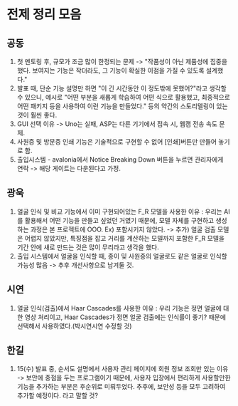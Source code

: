 # 전제 정리 모음
## 공동
1. 첫 멘토링 후, 규모가 조금 많이 한정되는 문제 -> "작품성이 아닌 제품성에 집중을 했다. 보여지는 기능은 작더라도, 그 기능이 확실한 이점을 가질 수 있도록 설계했다."
2. 발표 때, 단순 기능 설명만 하면 "이 긴 시간동안 이 정도밖에 못했어?"라고 생각할 수 있으니, 예시로 "어떤 부분을 새롭게 학습하여 어떤 식으로 활용했고, 최종적으로 어떤 패키지 등을 사용하여 이런 기능을 만들었다." 등의 약간의 스토리텔링이 있는 것이 훨씬 좋다.
3. GUI 선택 이유 -> Uno는 실패, ASP는 다른 기기에서 접속 시, 웹캠 전송 속도 문제.
4. 사원증 및 방문증 인쇄 기능은 기술적으로 구현할 수 없어 [인쇄]버튼만 만들어 놓기로 함.
5. 출입시스템 - avalonia에서 Notice Breaking Down 버튼을 누르면 관리자에게 연락 -> 해당 게이트는 다운된다고 가정.

## 광욱
1. 얼굴 인식 및 비교 기능에서 이미 구현되어있는 F_R 모델을 사용한 이유 : 우리는 AI를 활용해서 어떤 기능을 만들고 싶었던 거였기 때문에, 모델 자체를 구현하고 생성하는 과정은 본 프로젝트에 OOO. Ex) 포함시키지 않았다. -> 추가) 얼굴 검출 모델은 어렵지 않았지만, 특징점을 잡고 거리를 계산하는 모델까지 포함한 F_R 모델을 기간 안에 새로 만드는 것은 많이 무리라고 생각을 했다.
2. 출입 시스템에서 얼굴을 인식할 때, 종이 및 사원증의 얼굴로도 같은 얼굴로 인식할 가능성 많음 -> 추후 개선사항으로 남겨둘 것.

## 시연
1. 얼굴 인식(검출)에서 Haar Cascades를 사용한 이유 : 우리 기능은 정면 얼굴에 대한 영상 처리이고, Haar Cascades가 정면 얼굴 검출에는 인식률이 좋기? 때문에 선택해서 사용하였다.(박시연시연 수정할 것)

## 한길
1. 15(수) 발표 중, 순서도 설명에서 사용자 관리 페이지에 회원 정보 조회만 있는 이유 -> 보안에 중점을 두는 프로그램이기 때문에, 사용자 입장에서 편리하게 사용할만한 기능을 추가하는 부분은 후순위로 미뤄두었다. 추후에, 보안성 등을 모두 고려하여 추가할 예정이다. 라고 말할 것?
